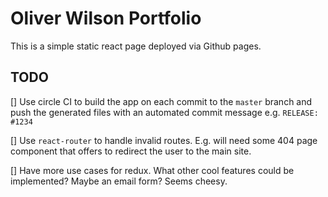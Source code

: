 # Oliver Wilson Portfolio

This is a simple static react page deployed via Github pages.

## TODO
[] Use circle CI to build the app on each commit to the `master` branch and push the generated files with an automated commit message e.g. `RELEASE: #1234`

[] Use `react-router` to handle invalid routes. E.g. will need some 404 page component that offers to redirect the user to the main site.

[] Have more use cases for redux. What other cool features could be implemented? Maybe an email form? Seems cheesy.
